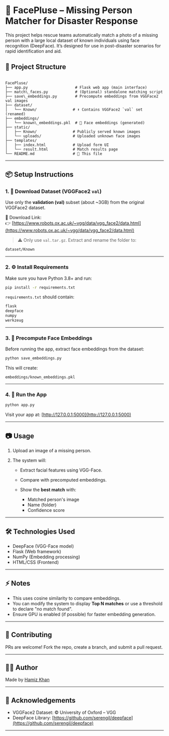 
# 🧠 FacePluse – Missing Person Matcher for Disaster Response

This project helps rescue teams automatically match a photo of a missing person with a large local dataset of known individuals using face recognition (DeepFace). It’s designed for use in post-disaster scenarios for rapid identification and aid.


## 📂 Project Structure

```

FacePluse/
├── app.py                     # Flask web app (main interface)
├── match\_faces.py            # (Optional) standalone matching script
├── save\_embeddings.py        # Precompute embeddings from VGGFace2 val images
├── dataset/
│   └── Known/                # ⬇️ Contains VGGFace2 `val` set (renamed)
├── embeddings/
│   └── known\_embeddings.pkl  # 🧠 Face embeddings (generated)
├── static/
│   ├── Known/                # Publicly served known images
│   └── uploads/              # Uploaded unknown face images
├── templates/
│   ├── index.html            # Upload form UI
│   └── result.html           # Match results page
└── README.md                 # 📘 This file

````

---

## 📦 Setup Instructions

### 1. 🔽 Download Dataset (VGGFace2 `val`)
Use only the **validation (val)** subset (about ~3GB) from the original VGGFace2 dataset.

📁 Download Link:  
👉 [https://www.robots.ox.ac.uk/~vgg/data/vgg_face2/data.html](https://www.robots.ox.ac.uk/~vgg/data/vgg_face2/data.html)  
> ⚠️ Only use `val.tar.gz`. Extract and rename the folder to:  
```bash
dataset/Known
````

---

### 2. ⚙️ Install Requirements

Make sure you have Python 3.8+ and run:

```bash
pip install -r requirements.txt
```

`requirements.txt` should contain:

```txt
flask
deepface
numpy
werkzeug
```

---

### 3. 🧠 Precompute Face Embeddings

Before running the app, extract face embeddings from the dataset:

```bash
python save_embeddings.py
```

This will create:

```
embeddings/known_embeddings.pkl
```

---

### 4. 🚀 Run the App

```bash
python app.py
```

Visit your app at: [http://127.0.0.1:5000](http://127.0.0.1:5000)

---

## 📷 Usage

1. Upload an image of a missing person.
2. The system will:

   * Extract facial features using VGG-Face.
   * Compare with precomputed embeddings.
   * Show the **best match** with:

     * Matched person's image
     * Name (folder)
     * Confidence score

---

## 🛠 Technologies Used

* DeepFace (VGG-Face model)
* Flask (Web framework)
* NumPy (Embedding processing)
* HTML/CSS (Frontend)

---

## ⚡ Notes

* This uses cosine similarity to compare embeddings.
* You can modify the system to display **Top N matches** or use a threshold to declare "no match found".
* Ensure GPU is enabled (if possible) for faster embedding generation.

---

## 🤝 Contributing

PRs are welcome! Fork the repo, create a branch, and submit a pull request.

---

## 🧑‍💻 Author

Made by [Hamiz Khan](https://github.com/Hamizkhan08)

---

## 🧠 Acknowledgements

* VGGFace2 Dataset: © University of Oxford – VGG
* DeepFace Library: [https://github.com/serengil/deepface](https://github.com/serengil/deepface)

---

```

